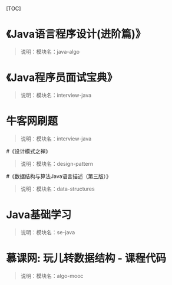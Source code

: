 [TOC]

# 《Java语言程序设计(进阶篇)》
> 说明：模块名：java-algo

# 《Java程序员面试宝典》 
> 说明：模块名：interview-java

# 牛客网刷题
> 说明：模块名：interview-java

#《设计模式之禅》
> 说明：模块名：design-pattern
    
#《数据结构与算法Java语言描述（第三版）》 
> 说明：模块名：data-structures

# Java基础学习
> 说明：模块名：se-java

# 慕课网: 玩儿转数据结构 - 课程代码
> 说明：模块名：algo-mooc
    